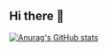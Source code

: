## Hi there 👋
[![Anurag's GitHub stats](https://github-readme-stats.vercel.app/api?username=anuraghazra)](https://github.com/saurabhvarule/github-readme-stats)


<!--
**saurabhvarule/saurabhvarule** is a ✨ _special_ ✨ repository because its `README.md` (this file) appears on your GitHub profile.

Here are some ideas to get you started:

- 🔭 I’m currently working on ...
- 🌱 I’m currently learning ...
- 👯 I’m looking to collaborate on ...
- 🤔 I’m looking for help with ...
- 💬 Ask me about ...
- 📫 How to reach me: ...
- 😄 Pronouns: ...
- ⚡ Fun fact: ...
-->
